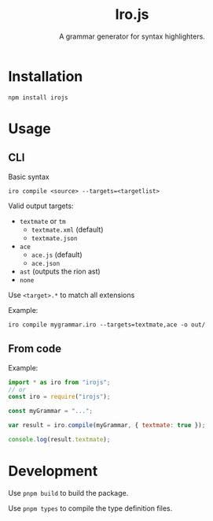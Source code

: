<center><h1>Iro.js</h1></center>
<center>A grammar generator for syntax highlighters.</center>
<br>

<!-- Check out the live editor at https://fireblast.js.org/irojs -->

# Installation

```
npm install irojs
```

# Usage

## CLI

Basic syntax
```
iro compile <source> --targets=<targetlist>
```

Valid output targets:
- `textmate` or `tm`
    - `textmate.xml` (default)
    - `textmate.json`
- `ace`
    - `ace.js` (default)
    - `ace.json`
- `ast` (outputs the rion ast)
- `none`

Use `<target>.*` to match all extensions

Example:
```
iro compile mygrammar.iro --targets=textmate,ace -o out/
```

## From code

<!-- TODO: documentation -->

Example:
```js
import * as iro from "irojs";
// or
const iro = require("irojs");

const myGrammar = "...";

var result = iro.compile(myGrammar, { textmate: true });

console.log(result.textmate);
```

# Development

<!-- Use `pnpm test` to run the tests. -->

Use `pnpm build` to build the package.

Use `pnpm types` to compile the type definition files.
